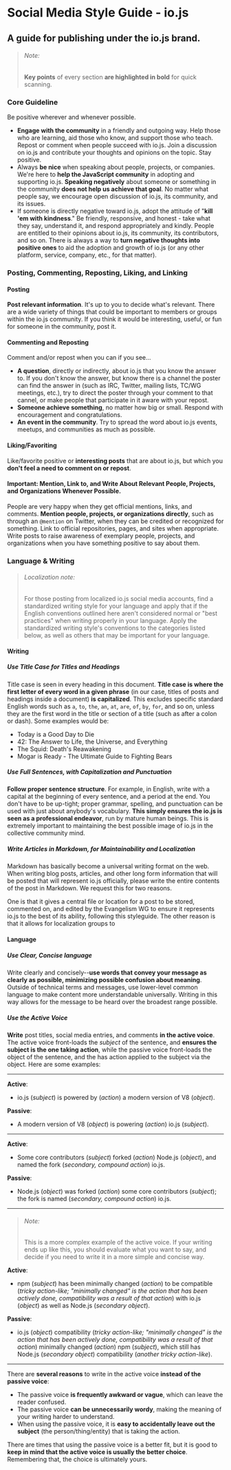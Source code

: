 # Social Media Style Guide - io.js
## A guide for publishing under the io.js brand.

> ###### Note:
> **Key points** of every section **are highlighted in bold** for quick scanning.

### Core Guideline
Be positive wherever and whenever possible.
  * **Engage with the community** in a friendly and outgoing way. Help those who are learning, aid those who know, and support those who teach. Repost or comment when people succeed with io.js. Join a discussion on io.js and contribute your thoughts and opinions on the topic. Stay positive.
  * Always **be nice** when speaking about people, projects, or companies. We're here to **help the JavaScript community** in adopting and supporting io.js. **Speaking negatively** about someone or something in the community **does not help us achieve that goal**. No matter what people say, we encourage open discussion of io.js, its community, and its issues.
  * If someone is directly negative toward io.js, adopt the attitude of "**kill 'em with kindness**." Be friendly, responsive, and honest - take what they say, understand it, and respond appropriately and kindly. People are entitled to their opinions about io.js, its community, its contributors, and so on. There is always a way to **turn negative thoughts into positive ones** to aid the adoption and growth of io.js (or any other platform, service, company, etc., for that matter).


### Posting, Commenting, Reposting, Liking, and Linking
#### Posting
**Post relevant information**. It's up to you to decide what's relevant. There are a wide variety of things that could be important to members or groups within the io.js community. If you think it would be interesting, useful, or fun for someone in the community, post it.

#### Commenting and Reposting
Comment and/or repost when you can if you see...
  * **A question**, directly or indirectly, about io.js that you know the answer to. If you don't know the answer, but know there is a channel the poster can find the answer in (such as IRC, Twitter, mailing lists, TC/WG meetings, etc.), try to direct the poster through your comment to that cannel, or make people that participate in it aware with your repost.
  * **Someone achieve something**, no matter how big or small. Respond with encouragement and congratulations.
  * **An event in the community**. Try to spread the word about io.js events, meetups, and communities as much as possible.

#### Liking/Favoriting
Like/favorite positive or **interesting posts** that are about io.js, but which you **don't feel a need to comment on or repost**.

#### Important: Mention, Link to, and Write About Relevant People, Projects, and Organizations Whenever Possible.
People are very happy when they get official mentions, links, and comments. **Mention people, projects, or organizations directly**, such as through an `@mention` on Twitter, when they can be credited or recognized for something. Link to official repositories, pages, and sites when appropriate. Write posts to raise awareness of exemplary people, projects, and organizations when you have something positive to say about them.


### Language & Writing

> ###### Localization note:
> For those posting from localized io.js social media accounts, find a standardized writing style for your language and apply that if the English conventions outlined here aren't considered normal or "best practices" when writing properly in your language. Apply the standardized writing style's conventions to the categories listed below, as well as others that may be important for your language.

#### Writing

##### Use Title Case for Titles and Headings
Title case is seen in every heading in this document. **Title case is where the first letter of every word in a given phrase** (in our case, titles of posts and headings inside a document) **is capitalized**. This excludes specific standard English words such as `a`, `to`, `the`, `an`, `at`, `are`, `of`, `by`, `for`, and so on, unless they are the first word in the title or section of a title (such as after a colon or dash). Some examples would be:

  * Today is a Good Day to Die
  * 42: The Answer to Life, the Universe, and Everything
  * The Squid: Death's Reawakening
  * Mogar is Ready - The Ultimate Guide to Fighting Bears

##### Use Full Sentences, with Capitalization and Punctuation
**Follow proper sentence structure**. For example, in English, write with a capital at the beginning of every sentence, and a period at the end. You don't have to be up-tight; proper grammar, spelling, and punctuation can be used with just about anybody's vocabulary. **This simply ensures the io.js is seen as a professional endeavor**, run by mature human beings. This is extremely important to maintaining the best possible image of io.js in the collective community mind.

##### Write Articles in Markdown, for Maintainability and Localization
Markdown has basically become a universal writing format on the web. When writing blog posts, articles, and other long form information that will be posted that will represent io.js officially, please write the entire contents of the post in Markdown. We request this for two reasons.

One is that it gives a central file or location for a post to be stored, commented on, and edited by the Evangelism WG to ensure it represents io.js to the best of its ability, following this styleguide. The other reason is that it allows for localization groups to

#### Language

##### Use Clear, Concise language
Write clearly and concisely--**use words that convey your message as clearly as possible, minimizing possible confusion about meaning**. Outside of technical terms and messages, use lower-level common language to make content more understandable universally. Writing in this way allows for the message to be heard over the broadest range possible.


##### Use the Active Voice
**Write** post titles, social media entries, and comments **in the active voice**. The active voice front-loads the _subject_ of the sentence, and **ensures the subject is the one taking action**, while the passive voice front-loads the object of the sentence, and the has action applied to the subject via the object. Here are some examples:

---

**Active**:
  * io.js (*subject*) is powered by (*action*) a modern version of V8 (*object*).

**Passive**:
  * A modern version of V8 (*object*) is powering (*action*) io.js (*subject*).

  ---

**Active**:
  * Some core contributors (*subject*) forked (*action*) Node.js (*object*), and named the fork (*secondary, compound action*) io.js.

**Passive**:
  * Node.js (*object*) was forked (*action*) some core contributors (*subject*); the fork is named (*secondary, compound action*) io.js.

  ---

> ###### Note:
> This is a more complex example of the active voice. If your writing ends up like this, you should evaluate what you want to say, and decide if you need to write it in a more simple and concise way.

**Active**:
  * npm (*subject*) has been minimally changed (*action*) to be compatible (*tricky action-like; "minimally changed" is the action that has been actively done, compatibility was a result of that action*) with io.js (*object*) as well as Node.js (*secondary object*).

**Passive**:
  * io.js (*object*) compatibility (*tricky action-like; "minimally changed" is the action that has been actively done, compatibility was a result of that action*) minimally changed (*action*) npm (*subject*), which still has Node.js (*secondary object*) compatibility (*another tricky action-like*).

  ---

There are **several reasons** to write in the active voice **instead of the passive voice**:
  * The passive voice **is frequently awkward or vague**, which can leave the reader confused.
  * The passive voice **can be unnecessarily wordy**, making the meaning of your writing harder to understand.
  * When using the passive voice, it is **easy to accidentally leave out the subject** (the person/thing/entity) that is taking the action.

There are times that using the passive voice is a better fit, but it is good to **keep in mind that the active voice is usually the better choice**. Remembering that, the choice is ultimately yours.
